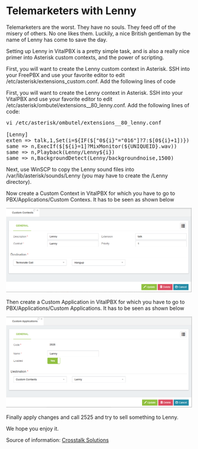 # Telemarketers with Lenny
Telemarketers are the worst. They have no souls. They feed off of the misery of others. No one likes them. Luckily, a nice British gentleman by the name of Lenny has come to save the day.

Setting up Lenny in VitalPBX is a pretty simple task, and is also a really nice primer into Asterisk custom contexts, and the power of scripting.

First, you will want to create the Lenny custom context in Asterisk. SSH into your FreePBX and use your favorite editor to edit /etc/asterisk/extensions_custom.conf. Add the following lines of code


First, you will want to create the Lenny context in Asterisk. SSH into your VitalPBX and use your favorite editor to edit /etc/asterisk/ombutel/extensions__80_lenny.conf. Add the following lines of code:

<pre>
vi /etc/asterisk/ombutel/extensions__80_lenny.conf

[Lenny]
exten => talk,1,Set(i=${IF($["0${i}"="016"]?7:$[0${i}+1])})
same => n,ExecIf($[${i}=1]?MixMonitor(${UNIQUEID}.wav))
same => n,Playback(Lenny/Lenny${i})
same => n,BackgroundDetect(Lenny/backgroundnoise,1500)
</pre>

Next, use WinSCP to copy the Lenny sound files into /var/lib/asterisk/sounds/Lenny
(you may have to create the /Lenny directory).

Now create a Custom Context in VitalPBX for which you have to go to PBX/Applications/Custom Contexs. It has to be seen as shown below

![Custom Context](images/VitalPBX_Lenny_Custom_Context.png)

Then create a Custom Application in VitalPBX for which you have to go to PBX/Applications/Custom Applications. It has to be seen as shown below

![Custom Applications](images/VitalPBX_Lenny_Custom_Applications.png)

Finally apply changes and call 2525 and try to sell something to Lenny.

We hope you enjoy it.

Source of information:
[Crosstalk Solutions](https://crosstalksolutions.com/howto-pwn-telemarketers-with-lenny/)
